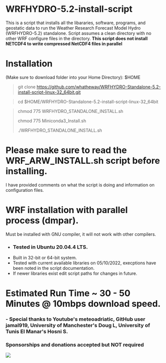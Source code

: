 # WRFHYDRO-5.2-install-script
This is a script that installs all the libararies, software, programs, and geostatic data to run the Weather Research Forecast Model Hydro (WRFHYDRO-5.2) standalone. 
Script assumes a clean directory with no other WRF configure files in the directory.
**This script does not install NETCDF4 to write compressed NetCDF4 files in parallel**

# Installation 
(Make sure to download folder into your Home Directory): $HOME


> git clone https://github.com/whatheway/WRFHYDRO-Standalone-5.2-install-script-linux-32_64bit.git

> cd $HOME/WRFHYDRO-Standalone-5.2-install-script-linux-32_64bit

> chmod 775 WRFHYDRO_STANDALONE_INSTALL.sh
> 
> chmod 775 Miniconda3_Install.sh
>
> ./WRFHYDRO_STANDALONE_INSTALL.sh

# Please make sure to read the WRF_ARW_INSTALL.sh script before installing.  
I have provided comments on what the script is doing and information on configuration files.


# WRF installation with parallel process (dmpar).
Must be installed with GNU compiler, it will not work with other compilers.


-  ### Tested in Ubuntu 20.04.4 LTS.
- Built in 32-bit or 64-bit system.
- Tested with current available libraries on 05/10/2022, execptions have been noted in the script documentation. 
- If newer libraries exist edit script paths for changes in future.


# Estimated Run Time ~ 30 - 50 Minutes @ 10mbps download speed.
### - Special thanks to  Youtube's meteoadriatic, GitHub user jamal919, University of Manchester's  Doug L, University of Tunis El Manar's Hosni S.


### Sponsorships and donations accepted but NOT required
[![](https://img.shields.io/static/v1?label=Sponsor&message=%E2%9D%A4&logo=GitHub&color=%23fe8e86)](https://github.com/sponsors/whatheway)
